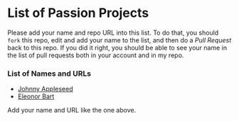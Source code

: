 # List of Passion Projects

Please add your name and repo URL into this list. To do that,
you should `fork` this repo, edit and add your name to the list,
and then do a _Pull Request_ back to this repo. If you did it right, you should be able to see your name in the
list of pull requests both in your account and in my repo.

### List of Names and URLs

* [Johnny Appleseed](https://github.com/kristofer/ziti)
* [Eleonor Bart](https://github.com/ElBell/CocktailCompendium.git)

Add your name and URL like the one above.
